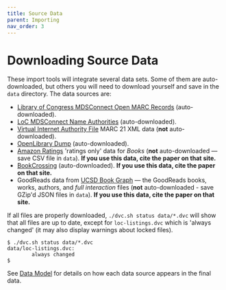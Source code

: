 ```yaml
---
title: Source Data
parent: Importing
nav_order: 3
---
```


# Downloading Source Data

These import tools will integrate several data sets. Some of them are auto-downloaded, but others you will
need to download yourself and save in the `data` directory.  The data sources are:

-   [Library of Congress MDSConnect Open MARC Records](https://www.loc.gov/cds/products/MDSConnect-books_all.html) (auto-downloaded).
-   [LoC MDSConnect Name Authorities](https://www.loc.gov/cds/products/MDSConnect-name_authorities.html) (auto-downloaded).
-   [Virtual Internet Authority File](http://viaf.org/viaf/data/) MARC 21 XML data (**not** auto-downloaded).
-   [OpenLibrary Dump](https://openlibrary.org/developers/dumps) (auto-downloaded).
-   [Amazon Ratings](http://jmcauley.ucsd.edu/data/amazon/) 'ratings only' data for _Books_ (**not** auto-downloaded — save CSV file in `data`).  **If you use this data, cite the paper on that site.**
-   [BookCrossing](http://www2.informatik.uni-freiburg.de/~cziegler/BX/) (auto-downloaded). **If you use this data, cite the paper on that site.**
-   GoodReads data from [UCSD Book Graph](https://sites.google.com/eng.ucsd.edu/ucsdbookgraph/home) — the GoodReads books, works, authors, and *full interaction* files (**not** auto-downloaded - save GZip'd JSON files in `data`).  **If you use this data, cite the paper on that site.**

If all files are properly downloaded, `./dvc.sh status data/*.dvc` will show that all files are up to date, except for `loc-listings.dvc` which is 'always changed' (it may also display warnings about locked files).

```
$ ./dvc.sh status data/*.dvc
data/loc-listings.dvc:
        always changed
$
```

See [Data Model](../data/) for details on how each data source appears in the final data.
